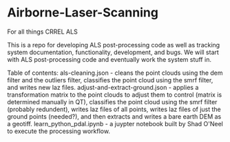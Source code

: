 # Airborne-Laser-Scanning
For all things CRREL ALS

This is a repo for developing ALS post-processing code as well as tracking system documentation, functionality, development, and bugs. We will start with ALS post-processing code and eventually work the system stuff in. 

Table of contents:
als-cleaning.json - cleans the point clouds using the dem filter and the outliers filter, classifies the point cloud using the smrf filter, and writes new laz files.
adjust-and-extract-ground.json - applies a transformation matrix to the point clouds to adjust them to control (matrix is determined manually in QT), classifies the point cloud using the smrf filter (probably redundent), writes laz files of all points, writes laz files of just the ground points (needed?), and then extracts and writes a bare earth DEM as a geotiff.
learn_python_pdal.ipynb - a juypter notebook built by Shad O'Neel to execute the processing workflow. 
